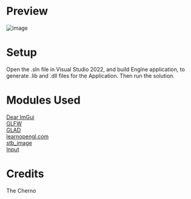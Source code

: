 # Preview
![image](https://github.com/jacksimmons/tank-engine/assets/56202789/b035e9df-3a38-41ab-b9d4-6ea552802694)

# Setup
Open the .sln file in Visual Studio 2022, and build Engine application, to generate .lib and .dll files for the Application. 
Then run the solution. 

# Modules Used
[Dear ImGui](https://github.com/ocornut/imgui)  
[GLFW](https://github.com/glfw/glfw)  
[GLAD](https://github.com/Dav1dde/glad)  
[learnopengl.com](https://learnopengl.com/)  
[stb_image](https://github.com/nothings/stb/blob/master/stb_image.h)  
[Input](https://stackoverflow.com/questions/55573238/how-do-i-do-a-proper-input-class-in-glfw-for-a-game-engine)  

# Credits
The Cherno

